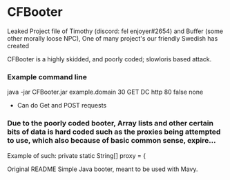 # CFBooter
Leaked Project file of Timothy (discord: fel enjoyer#2654) and Buffer (some other morally loose NPC), One of many project's our friendly Swedish has created

CFBooter is a highly skidded, and poorly coded; slowloris based attack.


### Example command line
java -jar CFBooter.jar example.domain 30 GET DC http 80 false none

- Can do Get and POST requests


### Due to the poorly coded booter, Array lists and other certain bits of data is hard coded such as the proxies being attempted to use, which also because of basic common sense, expire...
Example of such: private static String[] proxy = {

Original README
Simple Java booter, meant to be used with Mavy.

